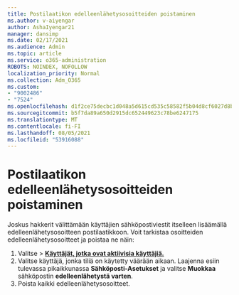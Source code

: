 ```yaml
---
title: Postilaatikon edelleenlähetysosoitteiden poistaminen
ms.author: v-aiyengar
author: AshaIyengar21
manager: dansimp
ms.date: 02/17/2021
ms.audience: Admin
ms.topic: article
ms.service: o365-administration
ROBOTS: NOINDEX, NOFOLLOW
localization_priority: Normal
ms.collection: Adm_O365
ms.custom:
- "9002486"
- "7524"
ms.openlocfilehash: d1f2ce75decbc1d048a5d615cd535c58582f5b04d8cf6027d8b3f681bf04b79d
ms.sourcegitcommit: b5f7da89a650d2915dc652449623c78be6247175
ms.translationtype: MT
ms.contentlocale: fi-FI
ms.lasthandoff: 08/05/2021
ms.locfileid: "53916088"
---
```

# <a name="remove-forwarding-addresses-on-the-mailbox"></a>Postilaatikon edelleenlähetysosoitteiden poistaminen

Joskus hakkerit välittämään käyttäjien sähköpostiviestit itselleen lisäämällä edelleenlähetysosoitteen postilaatikkoon. Voit tarkistaa osoitteiden edelleenlähetysosoitteet ja poistaa ne näin:

1. Valitse   >  **[Käyttäjät, jotka ovat aktiivisia käyttäjiä.](https://go.microsoft.com/fwlink/p/?linkid=834822)**
1. Valitse käyttäjä, jonka tiliä on käytetty väärään aikaan. Laajenna esiin tulevassa pikaikkunassa **Sähköposti-Asetukset** ja valitse **Muokkaa** sähköpostin **edelleenlähetystä varten**.
1. Poista kaikki edelleenlähetysosoitteet.
